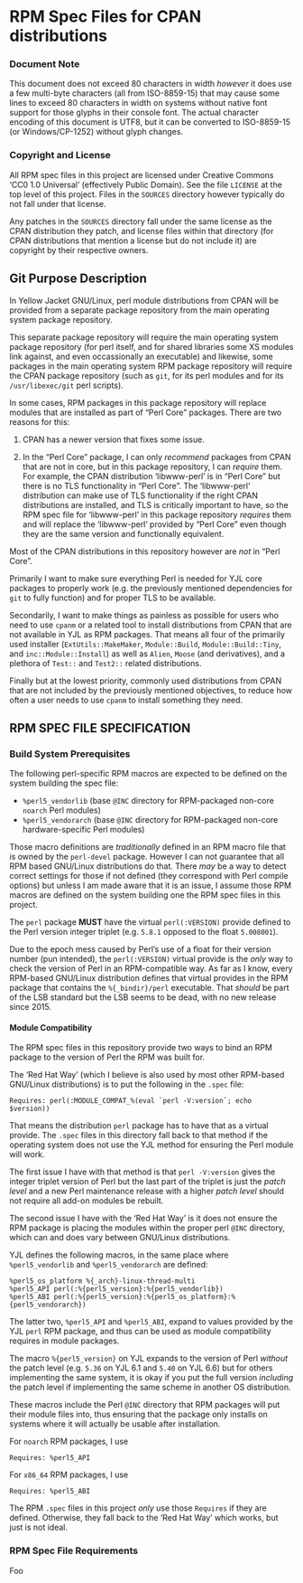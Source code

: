RPM Spec Files for CPAN distributions
=====================================

### Document Note

This document does not exceed 80 characters in width *however* it does use a
few multi-byte characters (all from ISO-8859-15) that may cause some lines to
exceed 80 characters in width on systems without native font support for those
glyphs in their console font. The actual character encoding of this document is
UTF8, but it can be converted to ISO-8859-15 (or Windows/CP-1252) without glyph
changes.

### Copyright and License

All RPM spec files in this project are licensed under Creative Commons ‘CC0 1.0
Universal’ (effectively Public Domain). See the file `LICENSE` at the top level
of this project. Files in the `SOURCES` directory however typically do not fall
under that license.

Any patches in the `SOURCES` directory fall under the same license as the CPAN
distribution they patch, and license files within that directory (for CPAN
distributions that mention a license but do not include it) are copyright by
their respective owners.

Git Purpose Description
-----------------------

In Yellow Jacket GNU/Linux, perl module distributions from CPAN will be
provided from a separate package repository from the main operating system
package repository.

This separate package repository will require the main operating system package
repository (for perl itself, and for shared libraries some XS modules link
against, and even occassionally an executable) and likewise, some packages in
the main operating system RPM package repository will require the CPAN package
repository (such as `git`, for its perl modules and for its `/usr/libexec/git`
perl scripts).

In some cases, RPM packages in this package repository will replace modules
that are installed as part of “Perl Core” packages. There are two reasons for
this:

1. CPAN has a newer version that fixes some issue.

2. In the “Perl Core” package, I can only *recommend* packages from CPAN that
   are not in core, but in this package repository, I can *require* them. For
   example, the CPAN distribution ‘libwww-perl’ is in “Perl Core” but there
   is no TLS functionality in “Perl Core”. The ‘libwww-perl’ distribution can
   make use of TLS functionality if the right CPAN distributions are
   installed, and TLS is critically important to have, so the RPM spec file
   for ‘libwww-perl’ in this package repository *requires* them and will
   replace the ‘libwww-perl’ provided by “Perl Core” even though they are the
   same version and functionally equivalent.

Most of the CPAN distributions in this repository however are *not* in “Perl
Core”.

Primarily I want to make sure everything Perl is needed for YJL core packages
to properly work (e.g. the previously mentioned dependencies for `git` to fully
function) and for proper TLS to be available.

Secondarily, I want to make things as painless as possible for users who need
to use `cpanm` or a related tool to install distributions from CPAN that are
not available in YJL as RPM packages. That means all four of the primarily used
installer (`ExtUtils::MakeMaker`, `Module::Build`, `Module::Build::Tiny`, and
`inc::Module::Install`) as well as `Alien`, `Moose` (and derivatives), and a
plethora of `Test::` and `Test2::` related distributions.

Finally but at the lowest priority, commonly used distributions from CPAN that
are not included by the previously mentioned objectives, to reduce how often a
user needs to use `cpanm` to install something they need.


RPM SPEC FILE SPECIFICATION
---------------------------

### Build System Prerequisites

The following perl-specific RPM macros are expected to be defined on the system
building the spec file:

* `%perl5_vendorlib` (base `@INC` directory for RPM-packaged non-core `noarch`
  Perl modules)
* `%perl5_vendorarch` (base `@INC` directory for RPM-packaged non-core
  hardware-specific Perl modules)

Those macro definitions are *traditionally* defined in an RPM macro file that is
owned by the `perl-devel` package. However I can not guarantee that all RPM
based GNU/Linux distributions do that. There *may* be a way to detect correct
settings for those if not defined (they correspond with Perl compile options)
but unless I am made aware that it is an issue, I assume those RPM macros are
defined on the system building one the RPM spec files in this project.

The `perl` package __MUST__ have the virtual `perl(:VERSION)` provide defined to
the Perl version integer triplet (e.g. `5.8.1` opposed to the float `5.008001`).

Due to the epoch mess caused by Perl’s use of a float for their version
number (pun intended), the `perl(:VERSION)` virtual provide is the *only* way
to check the version of Perl in an RPM-compatible way. As far as I know, every
RPM-based GNU/Linux distribution defines that virtual provides in the RPM
package that contains the `%{_bindir}/perl` executable. That *should* be part
of the LSB standard but the LSB seems to be dead, with no new release since
2015.

#### Module Compatibility

The RPM spec files in this repository provide two ways to bind an RPM package
to the version of Perl the RPM was built for.

The ‘Red Hat Way’ (which I believe is also used by most other RPM-based
GNU/Linux distributions) is to put the following in the `.spec` file:

    Requires: perl(:MODULE_COMPAT_%(eval `perl -V:version`; echo $version))

That means the distribution `perl` package has to have that as a virtual
provide. The `.spec` files in this directory fall back to that method if the
operating system does not use the YJL method for ensuring the Perl module will
work.

The first issue I have with that method is that `perl -V:version` gives the
integer triplet version of Perl but the last part of the triplet is just the
*patch level* and a new Perl maintenance release with a higher *patch level*
should not require all add-on modules be rebuilt.

The second issue I have with the ‘Red Hat Way’ is it does not ensure the RPM
package is placing the modules within the proper perl `@INC` directory, which
can and does vary between GNU/Linux distributions.

YJL defines the following macros, in the same place where `%perl5_vendorlib`
and `%perl5_vendorarch` are defined:

    %perl5_os_platform %{_arch}-linux-thread-multi
    %perl5_API perl(:%{perl5_version}:%{perl5_vendorlib})
    %perl5_ABI perl(:%{perl5_version}:%{perl5_os_platform}:%{perl5_vendorarch})

The latter two, `%perl5_API` and `%perl5_ABI`, expand to values provided by the
YJL `perl` RPM package, and thus can be used as module compatibility requires
in module packages.

The macro `%{perl5_version}` on YJL expands to the version of Perl *without*
the patch level (e.g. `5.36` on YJL 6.1 and `5.40` on YJL 6.6) but for others
implementing the same system, it is okay if you put the full version
*including* the patch level if implementing the same scheme in another OS
distribution.

These macros include the Perl `@INC` directory that RPM packages will put their
module files into, thus ensuring that the package only installs on systems
where it will actually be usable after installation.

For `noarch` RPM packages, I use

    Requires: %perl5_API

For `x86_64` RPM packages, I use

    Requires: %perl5_ABI

The RPM `.spec` files in this project *only* use those `Requires` if they are
defined. Otherwise, they fall back to the ‘Red Hat Way’ which works, but just
is not ideal.

### RPM Spec File Requirements

Foo


    



